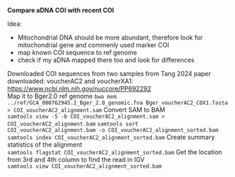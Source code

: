 **Compare aDNA COI with recent COI**


Idea:  
- Mitochondrial DNA should be more abundant, therefore look for mitochondrial gene and commenly used marker COI
- map known COI sequence to ref genome  
- check if my aDNA mapped there too and look for differences   

Downloaded COI sequences from two samples from Tang 2024 paper downloaded: voucherAC2 and voucherXA1:  
https://www.ncbi.nlm.nih.gov/nuccore/PP692292  
Map it to Bger2.0 ref genome
```bwa mem ../ref/GCA_000762945.2_Bger_2.0_genomic.fna Bger_voucherAC2_COX1.fasta > COI_voucherAC2_alignment.sam```
Convert SAM to BAM  
```samtools view -S -b COI_voucherAC2_alignment.sam > COI_voucherAC2_alignment.bam```
```samtools sort COI_voucherAC2_alignment.bam -o COI_voucherAC2_alignment_sorted.bam```
```samtools index COI_voucherAC2_alignment_sorted.bam```
Create summary statistics of the alignment  
```samtools flagstat COI_voucherAC2_alignment_sorted.bam```
Get the location from 3rd and 4th column to find the read in IGV  
```samtools view COI_voucherAC2_alignment_sorted.bam```
